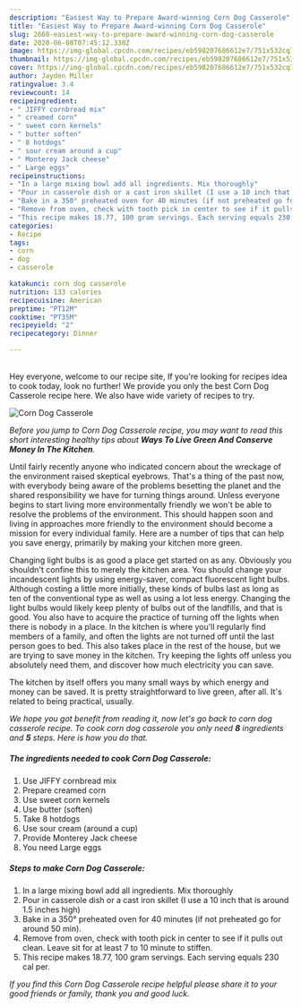 ```yaml
---
description: "Easiest Way to Prepare Award-winning Corn Dog Casserole"
title: "Easiest Way to Prepare Award-winning Corn Dog Casserole"
slug: 2660-easiest-way-to-prepare-award-winning-corn-dog-casserole
date: 2020-06-08T07:45:12.330Z
image: https://img-global.cpcdn.com/recipes/eb598207686612e7/751x532cq70/corn-dog-casserole-recipe-main-photo.jpg
thumbnail: https://img-global.cpcdn.com/recipes/eb598207686612e7/751x532cq70/corn-dog-casserole-recipe-main-photo.jpg
cover: https://img-global.cpcdn.com/recipes/eb598207686612e7/751x532cq70/corn-dog-casserole-recipe-main-photo.jpg
author: Jayden Miller
ratingvalue: 3.4
reviewcount: 14
recipeingredient:
- " JIFFY cornbread mix"
- " creamed corn"
- " sweet corn kernels"
- " butter soften"
- " 8 hotdogs"
- " sour cream around a cup"
- " Monterey Jack cheese"
- " Large eggs"
recipeinstructions:
- "In a large mixing bowl add all ingredients. Mix thoroughly"
- "Pour in casserole dish or a cast iron skillet (I use a 10 inch that is around 1.5 inches high)"
- "Bake in a 350° preheated oven for 40 minutes (if not preheated go for around 50 min)."
- "Remove from oven, check with tooth pick in center to see if it pulls out clean. Leave sit for at least 7 to 10 minute to stiffen."
- "This recipe makes 18.77, 100 gram servings. Each serving equals 230 cal per."
categories:
- Recipe
tags:
- corn
- dog
- casserole

katakunci: corn dog casserole 
nutrition: 133 calories
recipecuisine: American
preptime: "PT12M"
cooktime: "PT35M"
recipeyield: "2"
recipecategory: Dinner

---
```

<br>
Hey everyone, welcome to our recipe site, If you're looking for recipes idea to cook today, look no further! We provide you only the best Corn Dog Casserole recipe here. We also have wide variety of recipes to try.
<br>


![Corn Dog Casserole](https://img-global.cpcdn.com/recipes/eb598207686612e7/751x532cq70/corn-dog-casserole-recipe-main-photo.jpg)

<i>Before you jump to Corn Dog Casserole recipe, you may want to read this short interesting healthy tips about 
<strong>Ways To Live Green And Conserve Money In The Kitchen</strong>.</i>
</br>

Until fairly recently anyone who indicated concern about the wreckage of the environment raised skeptical eyebrows. That's a thing of the past now, with everybody being aware of the problems besetting the planet and the shared responsibility we have for turning things around. Unless everyone begins to start living more environmentally friendly we won't be able to resolve the problems of the environment. This should happen soon and living in approaches more friendly to the environment should become a mission for every individual family. Here are a number of tips that can help you save energy, primarily by making your kitchen more green.

Changing light bulbs is as good a place get started on as any. Obviously you shouldn't confine this to merely the kitchen area. You should change your incandescent lights by using energy-saver, compact fluorescent light bulbs. Although costing a little more initially, these kinds of bulbs last as long as ten of the conventional type as well as using a lot less energy. Changing the light bulbs would likely keep plenty of bulbs out of the landfills, and that is good. You also have to acquire the practice of turning off the lights when there is nobody in a place. In the kitchen is where you'll regularly find members of a family, and often the lights are not turned off until the last person goes to bed. This also takes place in the rest of the house, but we are trying to save money in the kitchen. Try keeping the lights off unless you absolutely need them, and discover how much electricity you can save.

The kitchen by itself offers you many small ways by which energy and money can be saved. It is pretty straightforward to live green, after all. It's related to being practical, usually.


<i>We hope you got benefit from reading it, now let's go back to corn dog casserole recipe. To cook corn dog casserole you only need <strong>8</strong> ingredients and <strong>5</strong> steps. Here is how you do that.
</i>

##### The ingredients needed to cook Corn Dog Casserole:

1. Use  JIFFY cornbread mix
1. Prepare  creamed corn
1. Use  sweet corn kernels
1. Use  butter (soften)
1. Take  8 hotdogs
1. Use  sour cream (around a cup)
1. Provide  Monterey Jack cheese
1. You need  Large eggs


##### Steps to make Corn Dog Casserole:

1. In a large mixing bowl add all ingredients. Mix thoroughly
1. Pour in casserole dish or a cast iron skillet (I use a 10 inch that is around 1.5 inches high)
1. Bake in a 350° preheated oven for 40 minutes (if not preheated go for around 50 min).
1. Remove from oven, check with tooth pick in center to see if it pulls out clean. Leave sit for at least 7 to 10 minute to stiffen.
1. This recipe makes 18.77, 100 gram servings. Each serving equals 230 cal per.


<i>If you find this Corn Dog Casserole recipe helpful please share it to your good friends or family, thank you and good luck.</i>
